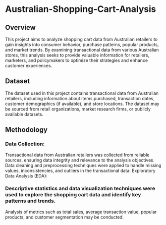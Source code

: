 # Australian-Shopping-Cart-Analysis
## Overview
This project aims to analyze shopping cart data from Australian retailers to gain insights into consumer behavior, purchase patterns, popular products, and market trends. By examining transactional data from various Australian stores, this analysis seeks to provide valuable information for retailers, marketers, and policymakers to optimize their strategies and enhance customer experiences.

## Dataset
The dataset used in this project contains transactional data from Australian retailers, including information about items purchased, transaction dates, customer demographics (if available), and store locations. The dataset may be sourced from retail organizations, market research firms, or publicly available datasets.

## Methodology
### Data Collection:

Transactional data from Australian retailers was collected from reliable sources, ensuring data integrity and relevance to the analysis objectives.
Data cleaning and preprocessing techniques were applied to handle missing values, inconsistencies, and outliers in the transactional data.
Exploratory Data Analysis (EDA):

### Descriptive statistics and data visualization techniques were used to explore the shopping cart data and identify key patterns and trends.
Analysis of metrics such as total sales, average transaction value, popular products, and customer segmentation may be conducted.
